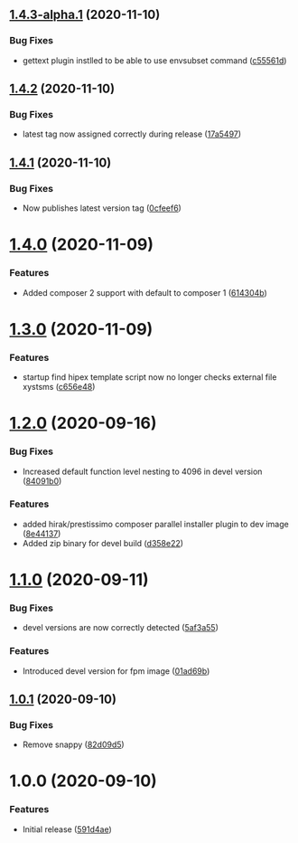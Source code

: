 ## [1.4.3-alpha.1](https://git.emico.nl/hipex-services/docker-image-php/compare/v1.4.2...v1.4.3-alpha.1) (2020-11-10)


### Bug Fixes

* gettext plugin instlled to be able to use envsubset command ([c55561d](https://git.emico.nl/hipex-services/docker-image-php/commit/c55561d61ce4bc4425059c7ba8751ed1351b4622))

## [1.4.2](https://git.emico.nl/hipex-services/docker-image-php/compare/v1.4.1...v1.4.2) (2020-11-10)


### Bug Fixes

* latest tag now assigned correctly during release ([17a5497](https://git.emico.nl/hipex-services/docker-image-php/commit/17a54974329c04c9c48f03e9f0ff6ba711cecf75))

## [1.4.1](https://git.emico.nl/hipex-services/docker-image-php/compare/v1.4.0...v1.4.1) (2020-11-10)


### Bug Fixes

* Now publishes latest version tag ([0cfeef6](https://git.emico.nl/hipex-services/docker-image-php/commit/0cfeef627e28963a7afe3815dddce4021f797686))

# [1.4.0](https://git.emico.nl/hipex-services/docker-image-php/compare/v1.3.0...v1.4.0) (2020-11-09)


### Features

* Added composer 2 support with default to composer 1 ([614304b](https://git.emico.nl/hipex-services/docker-image-php/commit/614304bf02c59d6b4c849f51b5af3eb12ea00bbe))

# [1.3.0](https://git.emico.nl/hipex-services/docker-image-php/compare/v1.2.0...v1.3.0) (2020-11-09)


### Features

* startup find hipex template script now no longer checks external file xystsms ([c656e48](https://git.emico.nl/hipex-services/docker-image-php/commit/c656e4840f47207f773001fbbeb7b83dd398a403))

# [1.2.0](https://git.emico.nl/hipex-services/docker-image-php/compare/v1.1.0...v1.2.0) (2020-09-16)


### Bug Fixes

* Increased default function level nesting to 4096 in devel version ([84091b0](https://git.emico.nl/hipex-services/docker-image-php/commit/84091b0af0212955623fb1ec6181b30c5566eb19))


### Features

* added hirak/prestissimo composer parallel installer plugin to dev image ([8e44137](https://git.emico.nl/hipex-services/docker-image-php/commit/8e44137814213c951ff314b59f0596fe5a8f1486))
* Added zip binary for devel build ([d358e22](https://git.emico.nl/hipex-services/docker-image-php/commit/d358e226f70d476a186a4c99f195dfc383fdc389))

# [1.1.0](https://git.emico.nl/hipex-services/docker-image-php/compare/v1.0.1...v1.1.0) (2020-09-11)


### Bug Fixes

* devel versions are now correctly detected ([5af3a55](https://git.emico.nl/hipex-services/docker-image-php/commit/5af3a55b93729a000b70f1cb6deafa62dd9dd99b))


### Features

* Introduced devel version for fpm image ([01ad69b](https://git.emico.nl/hipex-services/docker-image-php/commit/01ad69b829f86ea2b9ef794193efbee2ef0fe0c3))

## [1.0.1](https://git.emico.nl/hipex-services/docker-image-php/compare/v1.0.0...v1.0.1) (2020-09-10)


### Bug Fixes

* Remove snappy ([82d09d5](https://git.emico.nl/hipex-services/docker-image-php/commit/82d09d5858eab19c29fb71d905cdddea4461c68a))

# 1.0.0 (2020-09-10)


### Features

* Initial release ([591d4ae](https://git.emico.nl/hipex-services/docker-image-php/commit/591d4aea2c7490451241a8a93c2e011f836bc4c8))
